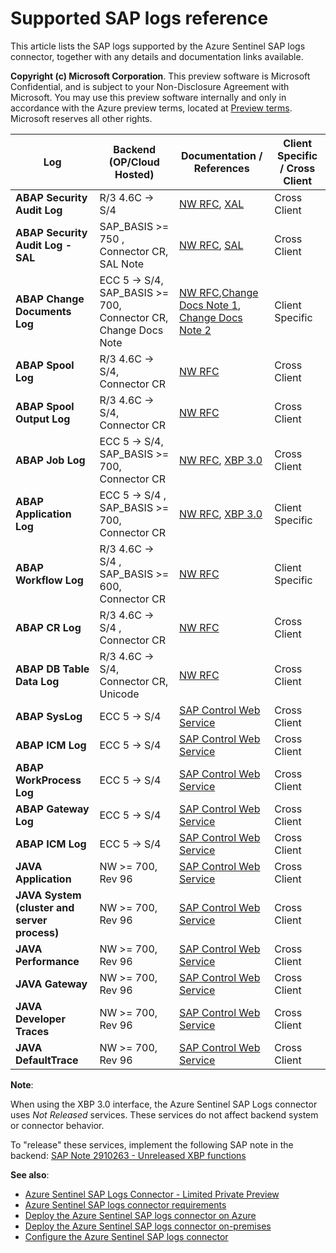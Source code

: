 # Supported SAP logs reference

This article lists the SAP logs supported by the Azure Sentinel SAP logs connector, together with any details and documentation links available.


**Copyright (c) Microsoft Corporation**.  This preview software is Microsoft Confidential, and is subject to your Non-Disclosure Agreement with Microsoft.  You may use this preview software internally and only in accordance with the Azure preview terms, located at [Preview terms](https://azure.microsoft.com/support/legal/preview-supplemental-terms/).  Microsoft reserves all other rights.


Log | Backend (OP/Cloud Hosted) | Documentation / References | Client Specific / Cross Client |
--- | ------- | -------------  | -----|
| **ABAP Security Audit Log** | R/3 4.6C -> S/4 | [NW RFC][rfcnote], [XAL][sapdocxal] | Cross Client |
| **ABAP Security Audit Log - SAL** | SAP_BASIS >= 750 , Connector CR, SAL Note | [NW RFC][rfcnote], [SAL][auditlogsalnote] | Cross Client |
| **ABAP Change Documents Log** | ECC 5 -> S/4, SAP_BASIS >= 700, Connector CR, Change Docs Note | [NW RFC][rfcnote],[Change Docs Note 1][cdocnote], [Change Docs Note 2][cdocnote2] | Client Specific |
| **ABAP Spool Log** | R/3 4.6C -> S/4, Connector CR | [NW RFC][rfcnote] | Cross Client |
| **ABAP Spool Output Log** | R/3 4.6C -> S/4, Connector CR | [NW RFC][rfcnote] | Cross Client |
| **ABAP Job Log** | ECC 5 -> S/4, SAP_BASIS >= 700, Connector CR| [NW RFC][rfcnote], [XBP 3.0][sapdocxbp3] | Cross Client |
| **ABAP Application Log** | ECC 5 -> S/4 , SAP_BASIS >= 700, Connector CR| [NW RFC][rfcnote], [XBP 3.0][sapdocxbp3] | Client Specific |
| **ABAP Workflow Log** | R/3 4.6C -> S/4 , SAP_BASIS >= 600, Connector CR| [NW RFC][rfcnote] | Client Specific |
| **ABAP CR Log** | R/3 4.6C -> S/4 , Connector CR| [NW RFC][rfcnote] | Cross Client |
| **ABAP DB Table Data Log** | R/3 4.6C -> S/4, Connector CR, Unicode| [NW RFC][rfcnote] | Cross Client |
| **ABAP SysLog** | ECC 5 -> S/4 | [SAP Control Web Service][sapctlws] | Cross Client |
| **ABAP ICM Log** | ECC 5 -> S/4 | [SAP Control Web Service][sapctlws] | Cross Client |
| **ABAP WorkProcess Log** | ECC 5 -> S/4 | [SAP Control Web Service][sapctlws] | Cross Client |
| **ABAP Gateway Log** | ECC 5 -> S/4 | [SAP Control Web Service][sapctlws] | Cross Client |
| **ABAP ICM Log** | ECC 5 -> S/4 | [SAP Control Web Service][sapctlws]   | Cross Client |
| **JAVA Application** | NW >= 700, Rev 96 | [SAP Control Web Service][sapctlws] | Cross Client |
| **JAVA System (cluster and server process)** | NW >= 700, Rev 96 | [SAP Control Web Service][sapctlws]  | Cross Client |
| **JAVA Performance** | NW >= 700, Rev 96 | [SAP Control Web Service][sapctlws]  | Cross Client |
| **JAVA Gateway** | NW >= 700, Rev 96 | [SAP Control Web Service][sapctlws] | Cross Client |
| **JAVA Developer Traces** | NW >= 700, Rev 96 | [SAP Control Web Service][sapctlws] | Cross Client |
| **JAVA DefaultTrace** | NW >= 700, Rev 96 | [SAP Control Web Service][sapctlws] | Cross Client |

**Note**:

When using the XBP 3.0 interface, the Azure Sentinel SAP Logs connector uses *Not Released* services. These services do not affect backend system or connector behavior.

To "release" these services, implement the following SAP note in the backend: [SAP Note 2910263 - Unreleased XBP functions][xbp3note]

**See also**:

- [Azure Sentinel SAP Logs Connector - Limited Private Preview](../README.md)
- [Azure Sentinel SAP logs connector requirements](prereqs.md)
- [Deploy the Azure Sentinel SAP logs connector on Azure](deploy-azure.md)
- [Deploy the Azure Sentinel SAP logs connector on-premises](deploy-onprem.md)
- [Configure the Azure Sentinel SAP logs connector](config-gen.md)

[cdocnote]: https://launchpad.support.sap.com/#/notes/2173545
[cdocnote2]: https://launchpad.support.sap.com/#/notes/2502336
[auditlogsalnote]: https://launchpad.support.sap.com/#/notes/2641084
[rfcnote]: https://launchpad.support.sap.com/#/notes/2573790
[sapdocxal]: https://archive.sap.com/documents/docs/DOC-16459
[sapdocxbp3]: https://archive.sap.com/documents/docs/DOC-14201
[xbp3note]: https://launchpad.support.sap.com/#/notes/2910263
[sapctlws]: https://www.sap.com/documents/2016/09/0a40e60d-8b7c-0010-82c7-eda71af511fa.html
[PreviewTerms]: https://azure.microsoft.com/support/legal/preview-supplemental-terms/
